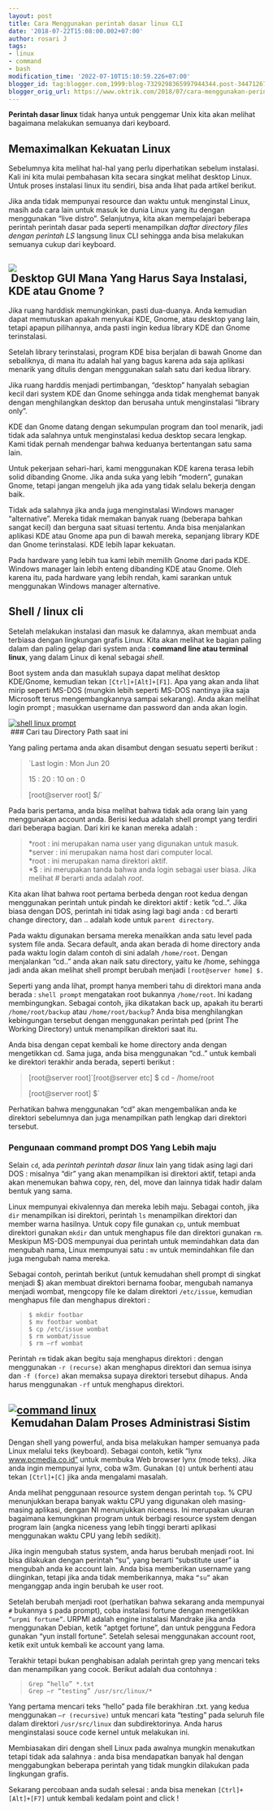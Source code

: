 ```yaml
---
layout: post
title: Cara Menggunakan perintah dasar linux CLI
date: '2018-07-22T15:08:00.002+07:00'
author: rosari J
tags:
- linux
- command
- bash
modification_time: '2022-07-10T15:10:59.226+07:00'
blogger_id: tag:blogger.com,1999:blog-7329298365997944344.post-3447126723975069246
blogger_orig_url: https://www.oktrik.com/2018/07/cara-menggunakan-perintah-dasar-linux.html
---
```


**Perintah dasar linux** tidak hanya untuk penggemar Unix kita akan melihat bagaimana melakukan semuanya dari keyboard.

**Memaximalkan Kekuatan Linux**
-------------------------------

Sebelumnya kita melihat hal-hal yang perlu diperhatikan sebelum instalasi.  Kali ini kita mulai pembahasan kita secara singkat melihat desktop Linux. Untuk proses instalasi linux itu sendiri, bisa anda lihat pada artikel berikut.

Jika anda tidak mempunyai resource dan waktu untuk menginstal Linux, masih ada cara lain untuk masuk ke dunia Linux yang itu dengan menggunakan “live distro”. Selanjutnya, kita akan mempelajari beberapa perintah perintah dasar pada seperti menampilkan *daftar directory files dengan perintah LS* langsung linux CLI sehingga anda bisa melakukan semuanya cukup dari keyboard.

[![](https://blogger.googleusercontent.com/img/b/R29vZ2xl/AVvXsEjWTPlOxvwmQLhj86rlVVpSDzvr817Q-Vl3rP_4xfT5slCDiMqG6VvOnhqApEHrb7p-97UTpI0QuJ0AO07yIBa7e-Koe8Z2i1CzGWpSYyP5qEZ09Sat18RWwdpKuL7lR61_zEwgYdNguMskMVlUP6rrux9x7K6Wjjt_DzuWNN6_btef0cSrBazFw7VVoQ/w640-h400/shell-1-800x500.jpg)](https://blogger.googleusercontent.com/img/b/R29vZ2xl/AVvXsEjWTPlOxvwmQLhj86rlVVpSDzvr817Q-Vl3rP_4xfT5slCDiMqG6VvOnhqApEHrb7p-97UTpI0QuJ0AO07yIBa7e-Koe8Z2i1CzGWpSYyP5qEZ09Sat18RWwdpKuL7lR61_zEwgYdNguMskMVlUP6rrux9x7K6Wjjt_DzuWNN6_btef0cSrBazFw7VVoQ/s800/shell-1-800x500.jpg)  
 **Desktop GUI Mana Yang Harus Saya Instalasi, KDE atau Gnome ?**
----------------------------------------------------------------

Jika ruang harddisk memungkinkan, pasti dua-duanya. Anda kemudian dapat memutuskan apakah menyukai KDE, Gnome, atau desktop yang lain, tetapi apapun pilihannya, anda pasti ingin kedua library KDE dan Gnome terinstalasi.

Setelah library terinstalasi, program KDE bisa berjalan di bawah Gnome dan sebaliknya, di mana itu adalah hal yang bagus karena ada saja aplikasi menarik yang ditulis dengan menggunakan salah satu dari kedua library.

Jika ruang harddis menjadi pertimbangan, “desktop” hanyalah sebagian kecil dari system KDE dan Gnome sehingga anda tidak menghemat banyak dengan menghilangkan desktop dan berusaha untuk menginstalasi “library only”.

KDE dan Gnome datang dengan sekumpulan program dan tool menarik, jadi tidak ada salahnya untuk menginstalasi kedua desktop secara lengkap. Kami tidak pernah mendengar bahwa keduanya bertentangan satu sama lain.

Untuk pekerjaan sehari-hari, kami menggunakan KDE karena terasa lebih solid dibanding Gnome. Jika anda suka yang lebih “modern”, gunakan Gnome, tetapi jangan mengeluh jika ada yang tidak selalu bekerja dengan baik.

Tidak ada salahnya jika anda juga menginstalasi Windows manager “alternative”. Mereka tidak memakan banyak ruang (beberapa bahkan sangat kecil) dan berguna saat situasi tertentu. Anda bisa menjalankan aplikasi KDE atau Gnome apa pun di bawah mereka, sepanjang library KDE dan Gnome terinstalasi. KDE lebih lapar kekuatan.

Pada hardware yang lebih tua kami lebih memilih Gnome dari pada KDE. Windows manager lain lebih enteng dibanding KDE atau Gnome. Oleh karena itu, pada hardware yang lebih rendah, kami sarankan untuk menggunakan Windows manager alternative.

**Shell / linux cli**
---------------------

Setelah melakukan instalasi dan masuk ke dalamnya, akan membuat anda terbiasa dengan lingkungan grafis Linux. Kita akan melihat ke bagian paling dalam dan paling gelap dari system anda : **command line atau terminal linux**, yang dalam Linux di kenal sebagai *shell*.

Boot system anda dan masuklah supaya dapat melihat desktop KDE/Gnome, kemudian tekan `[Ctrl]+[Alt]+[F1]`. Apa yang akan anda lihat mirip seperti MS-DOS (mungkin lebih seperti MS-DOS nantinya jika saja Microsoft terus mengembangkannya sampai sekarang). Anda akan melihat login prompt ; masukkan username dan password dan anda akan login.

[![shell linux prompt](https://blogger.googleusercontent.com/img/b/R29vZ2xl/AVvXsEjUSAbeTKDSLJRlYrVv4Rb-K-0mh6hL1oBU_WyD-hmLlvaVmpdEdGtGWQDSmz96keBjjNaTPO59J7IXMxfzXVvXP4sjWXv7QcbhVVU3jHvSns5DI93lVQ6kMFeXPKh0vPklmTc9c5VfXY38V45RTb6wdgWaUUGTs0D8JnYn-vTzn06yEhw1x2IMjFYRwQ/w640-h434/bash%20shell%20pada%20linux.png)](https://blogger.googleusercontent.com/img/b/R29vZ2xl/AVvXsEjUSAbeTKDSLJRlYrVv4Rb-K-0mh6hL1oBU_WyD-hmLlvaVmpdEdGtGWQDSmz96keBjjNaTPO59J7IXMxfzXVvXP4sjWXv7QcbhVVU3jHvSns5DI93lVQ6kMFeXPKh0vPklmTc9c5VfXY38V45RTb6wdgWaUUGTs0D8JnYn-vTzn06yEhw1x2IMjFYRwQ/s742/bash%20shell%20pada%20linux.png)  
 ### Cari tau Directory Path saat ini

Yang paling pertama anda akan disambut dengan sesuatu seperti berikut :


> `Last login : Mon Jun 20  
> 
> 15 : 20 : 10 on : 0  
> 
> [root@server root] $/`

Pada baris pertama, anda bisa melihat bahwa tidak ada orang lain yang menggunakan account anda. Berisi kedua adalah shell prompt yang terdiri dari beberapa bagian. Dari kiri ke kanan mereka adalah :


> \*root : ini merupakan nama user yang digunakan untuk masuk.  
> \*server : ini merupakan nama host dari computer local.  
> \*root : ini merupakan nama direktori aktif.  
> \*$ : ini merupakan tanda bahwa anda login sebagai user biasa. Jika melihat # berarti anda adalah *root*.

Kita akan lihat bahwa root pertama berbeda dengan root kedua dengan menggunakan perintah untuk pindah ke direktori aktif : ketik “cd..”. Jika biasa dengan DOS, perintah ini tidak asing lagi bagi anda : cd berarti change directory, dan .. adalah kode untuk `parent directory`.

Pada waktu digunakan bersama mereka menaikkan anda satu level pada system file anda. Secara default, anda akan berada di home directory anda pada waktu login dalam contoh di sini adalah `/home/root`. Dengan menjalankan “cd..” anda akan naik satu directory, yaitu ke /home, sehingga jadi anda akan melihat shell prompt berubah menjadi `[root@server home] $.`

Seperti yang anda lihat, prompt hanya memberi tahu di direktori mana anda berada : `shell prompt` mengatakan root bukannya `/home/root`. Ini kadang membingungkan. Sebagai contoh, jika dikatakan back up, apakah itu berarti `/home/root/backup` atau `/home/root/backup`? Anda bisa menghilangkan kebingungan tersebut dengan menggunakan perintah ped (print The Working Directory) untuk menampilkan direktori saat itu.

Anda bisa dengan cepat kembali ke home directory anda dengan mengetikkan cd. Sama juga, anda bisa menggunakan “cd..” untuk kembali ke direktori terakhir anda berada, seperti berikut :


> [root@server root]`[root@server etc] $ cd - /home/root  
> 
> [root@server root] $`

Perhatikan bahwa menggunakan “cd” akan mengembalikan anda ke direktori sebelumnya dan juga menampilkan path lengkap dari direktori tersebut.

### **Pengunaan command prompt DOS Yang Lebih maju**

Selain `cd`, ada *perintah perintah dasar linux* lain yang tidak asing lagi dari DOS : misalnya “dir” yang akan menampilkan isi direktori aktif, tetapi anda akan menemukan bahwa copy, ren, del, move dan lainnya tidak hadir dalam bentuk yang sama.

Linux mempunyai ekivalennya dan mereka lebih maju. Sebagai contoh, jika `dir` menampilkan isi direktori, perintah `ls` menampilkan direktori dan member warna hasilnya. Untuk copy file gunakan `cp`, untuk membuat direktori gunakan `mkdir` dan untuk menghapus file dan direktori gunakan `rm`. Meskipun MS-DOS mempunyai dua perintah untuk memindahkan data dan mengubah nama, Linux mempunyai satu : `mv` untuk memindahkan file dan juga mengubah nama mereka.

Sebagai contoh, perintah berikut (untuk kemudahan shell prompt di singkat menjadi $) akan membuat direktori bernama foobar, mengubah namanya menjadi wombat, mengcopy file ke dalam direktori `/etc/issue`, kemudian menghapus file dan menghapus direktori :


> `$ mkdir footbar`  
> `$ mv footbar wombat`  
> `$ cp /etc/issue wombat`  
> `$ rm wombat/issue`  
> `$ rm –rf wombat`

Perintah `rm` tidak akan begitu saja menghapus direktori : dengan menggunakan `-r (recurse)` akan menghapus direktori dan semua isinya dan `-f (force)` akan memaksa supaya direktori tersebut dihapus. Anda harus menggunakan `-rf` untuk menghapus direktori.

[![command linux](https://blogger.googleusercontent.com/img/b/R29vZ2xl/AVvXsEhneH5MG7LePUF3n4RvPU4av0VScQqiRjo7EQhywzT-ensRdYDHgy79JhA5TttqSHvVHl8c-SdDmJ9niQpEVOtN39d3Zai4xqafVQH6ltfzWEOhRUaWu6NpzG1e5-2R9U8QYeTjfVsdBfnaw2dJqjIk7d0azuSTGbOi0ybP3w7x1GZbblxrvbpiNlyppw/w640-h400/8auYL.png)](https://blogger.googleusercontent.com/img/b/R29vZ2xl/AVvXsEhneH5MG7LePUF3n4RvPU4av0VScQqiRjo7EQhywzT-ensRdYDHgy79JhA5TttqSHvVHl8c-SdDmJ9niQpEVOtN39d3Zai4xqafVQH6ltfzWEOhRUaWu6NpzG1e5-2R9U8QYeTjfVsdBfnaw2dJqjIk7d0azuSTGbOi0ybP3w7x1GZbblxrvbpiNlyppw/s646/8auYL.png)  
 **Kemudahan Dalam Proses Administrasi Sistim**
----------------------------------------------

Dengan shell yang powerful, anda bisa melakukan hamper semuanya pada Linux melalui teks (keyboard). Sebagai contoh, ketik “lynx www.pcmedia.co.id” untuk membuka Web browser lynx (mode teks). Jika anda ingin mempunyai lynx, coba w3m. Gunakan `[Q]` untuk berhenti atau tekan `[Ctrl]+[C]` jika anda mengalami masalah.

Anda melihat penggunaan resource system dengan perintah `top`. % CPU menunjukkan berapa banyak waktu CPU yang digunakan oleh masing-masing aplikasi, dengan NI menunjukkan niceness. Ini merupakan ukuran bagaimana kemungkinan program untuk berbagi resource system dengan program lain (angka niceness yang lebih tinggi berarti aplikasi menggunakan waktu CPU yang lebih sedikit).

Jika ingin mengubah status system, anda harus berubah menjadi root. Ini bisa dilakukan dengan perintah “su”, yang berarti “substitute user” ia mengubah anda ke account lain. Anda bisa memberikan username yang diinginkan, tetapi jika anda tidak memberikannya, maka `“su”` akan menganggap anda ingin berubah ke user root.

Setelah berubah menjadi root (perhatikan bahwa sekarang anda mempunyai `#` bukannya `$` pada prompt), coba instalasi fortune dengan mengetikkan `“urpmi fortune”`. URPMI adalah engine instalasi Mandrake jika anda menggunakan Debian, ketik “aptget fortune”, dan untuk pengguna Fedora gunakan “yun install fortune”. Setelah selesai menggunakan account root, ketik exit untuk kembali ke account yang lama.

Terakhir tetapi bukan penghabisan adalah perintah grep yang mencari teks dan menampilkan yang cocok. Berikut adalah dua contohnya :


> `Grep “hello” *.txt`  
> `Grep –r “testing” /usr/src/linux/*`

Yang pertama mencari teks “hello” pada file berakhiran .txt. yang kedua menggunakan `–r (recursive)` untuk mencari kata “testing” pada seluruh file dalam direktori `/usr/src/linux` dan subdirektorinya. Anda harus menginstalasi souce code kernel untuk melakukan ini.

Membiasakan diri dengan shell Linux pada awalnya mungkin menakutkan tetapi tidak ada salahnya : anda bisa mendapatkan banyak hal dengan menggabungkan beberapa perintah yang tidak mungkin dilakukan pada lingkungan grafis.

Sekarang percobaan anda sudah selesai : anda bisa menekan `[Ctrl]+[Alt]+[F7]` untuk kembali kedalam point and click !

 


